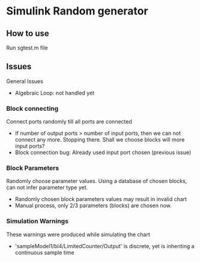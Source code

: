 # Simulink Random generator

## How to use
Run sgtest.m file

## Issues
General Issues

 - Algebraic Loop: not handled yet

### Block connecting
Connect ports randomly till all ports are connected

 - If number of output ports > number of input ports, then we can not 
connect any more. Stopping there. Shall we choose blocks will more input 
ports?
 - Block connection bug: Already used input port chosen (previous issue)

### Block Parameters
Randomly choose parameter values. Using a database of chosen blocks,
can not infer parameter type yet.

 - Randomly chosen block parameters values may result in invalid chart
 - Manual process, only 2/3 parameters (blocks) are chosen now.

### Simulation Warnings
These warnings were produced while simulating the chart

 - 'sampleModel1/bl4/LimitedCounter/Output' is discrete, yet is inheriting a continuous sample time